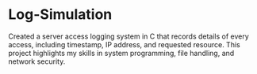 # Log-Simulation
Created a server access logging system in C that records details of every access, including timestamp, IP address, and requested resource. This project highlights my skills in system programming, file handling, and network security.
